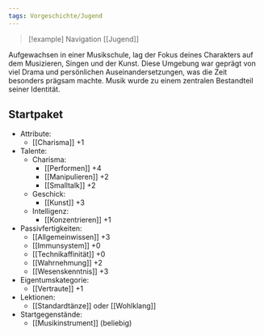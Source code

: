 ```yaml
---
tags: Vorgeschichte/Jugend
---
```

> [!example] Navigation 
>  [[Jugend]]

Aufgewachsen in einer Musikschule, lag der Fokus deines Charakters auf dem Musizieren, Singen und der Kunst. Diese Umgebung war geprägt von viel Drama und persönlichen Auseinandersetzungen, was die Zeit besonders prägsam machte. Musik wurde zu einem zentralen Bestandteil seiner Identität.


## Startpaket
- Attribute:
	- [[Charisma]] +1
- Talente:
	- Charisma:
		- [[Performen]] +4
		- [[Manipulieren]] +2
		- [[Smalltalk]] +2
	- Geschick:
		- [[Kunst]] +3
	- Intelligenz:
		- [[Konzentrieren]] +1
- Passivfertigkeiten:
	- [[Allgemeinwissen]] +3
	- [[Immunsystem]] +0
	- [[Technikaffinität]] +0
	- [[Wahrnehmung]] +2
	- [[Wesenskenntnis]] +3
- Eigentumskategorie:
	- [[Vertraute]] +1
- Lektionen:
	- [[Standardtänze]] oder [[Wohlklang]]
- Startgegenstände:
	- [[Musikinstrument]] (beliebig)